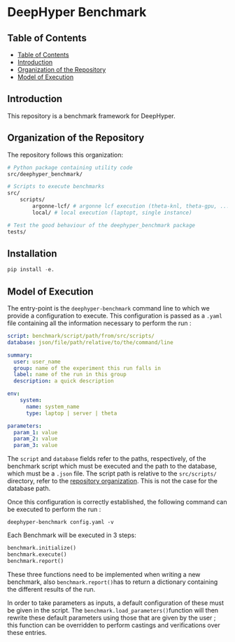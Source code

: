 # DeepHyper Benchmark

## Table of Contents

* [Table of Contents](#table-of-contents)
* [Introduction](#introduction)
* [Organization of the Repository](#organization-of-the-repository)
* [Model of Execution](#model-of-execution)

## Introduction

This repository is a benchmark framework for DeepHyper.

## Organization of the Repository

The repository follows this organization:

```bash
# Python package containing utility code
src/deephyper_benchmark/

# Scripts to execute benchmarks
src/
    scripts/
        argonne-lcf/ # argonne lcf execution (theta-knl, theta-gpu, ...)
        local/ # local execution (laptopt, single instance)

# Test the good behaviour of the deephyper_benchmark package
tests/
```

## Installation

```python
pip install -e.
```

## Model of Execution

The entry-point is the `deephyper-benchmark` command line to which we provide a configuration to execute. This configuration is passed as a `.yaml` file containing all the information necessary to perform the run :

```yaml
script: benchmark/script/path/from/src/scripts/
database: json/file/path/relative/to/the/command/line

summary:
  user: user_name
  group: name of the experiment this run falls in
  label: name of the run in this group
  description: a quick description

env:
    system:
      name: system_name
      type: laptop | server | theta

parameters:
  param_1: value
  param_2: value
  param_3: value
```

The `script` and `database` fields refer to the paths, respectively, of the benchmark script which must be executed and the path to the database, which must be a `.json` file. The script path is relative to the `src/scripts/` directory, refer to the [repository organization](#organization-of-the-repository). This is not the case for the database path.

Once this configuration is correctly established, the following command can be executed to perform the run :

```console
deephyper-benchmark config.yaml -v
```

Each Benchmark will be executed in 3 steps:

```python
benchmark.initialize()
benchmark.execute()
benchmark.report()
```

These three functions need to be implemented when writing a new benchmark, also `benchmark.report()`has to return a dictionary containing the different results of the run.

In order to take parameters as inputs, a default configuration of these must be given in the script. The `benchmark.load_parameters()`function will then rewrite these default parameters using those that are given by the user ; this function can be overridden to perform castings and verifications over these entries.
